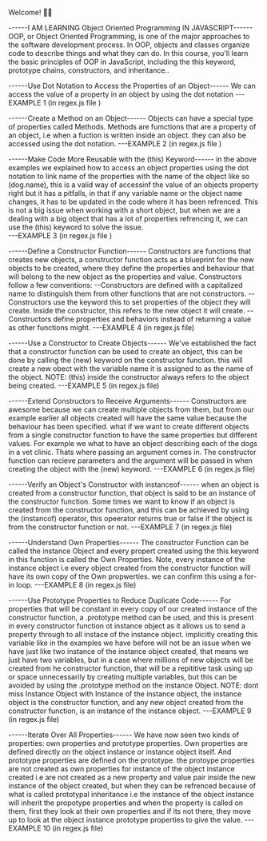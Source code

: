 Welcome! 👋😊

------I AM LEARNING Object Oriented Programming IN JAVASCRIPT------
OOP, or Object Oriented Programming, is one of the major approaches to the software development process. In OOP, objects and classes organize code to describe things and what they can do.
In this course, you'll learn the basic principles of OOP in JavaScript, including the this keyword, prototype chains, constructors, and inheritance..

------Use Dot Notation to Access the Properties of an Object------
We can access the value of a property in an object by using the dot notation
---EXAMPLE 1 (in regex.js file )

------Create a Method on an Object------
Objects can have a special type of properties called Methods. Methods are fumctions that are a property of an object, i.e when a fuction is written inside an object. they can also be accessed using the dot notation.
---EXAMPLE 2 (in regex.js file )

------Make Code More Reusable with the (this) Keyword------
in the above examples we explained how to access an object properties using the dot notation to link name of the properties with the name of the object like so (dog.name), this is a valid way of accessinf the value of an objects property right but it has a pitfalls, in that if any variable name or the object name changes, it has to be updated in the code where it has been refrenced. This is not a big issue when working with a short object, but when we are a dealing with a big object that has a lot of properties refrencing it, we can use the (this) keyword to solve the issue.  
---EXAMPLE 3 (in regex.js file )

------Define a Constructor Function------
Constructors are functions that creates new objects, a constructor function acts as a blueprint for the new objects to be created, where they define the properties and behaviour that will belong to the new object as the properties and value.
Constructors follow a few conventions:
--Constructors are defined with a capitalized name to distinguish them from other functions that are not constructors.
--Constructors use the keyword this to set properties of the object they will create. Inside the constructor, this refers to the new object it will create.
--Constructors define properties and behaviors instead of returning a value as other functions might.
---EXAMPLE 4 (in regex.js file)

------Use a Constructor to Create Objects------
We've established the fact that a constructor function can be used to create an object, this can be done by calling the (new) keyword on the constructor function. this will create a new obect with the variable name it is assigned to as the name of the object.
NOTE: (this) inside the constructor always refers to the object being created.
---EXAMPLE 5 (in regex.js file)

------Extend Constructors to Receive Arguments------
Constructors are awesome because we can create multiple objects from them, but from our example earlier all objects created will have the same value because the behaviour has been specified. what if we want to create different objects from a single constructor function to have the same properties but different values. For example we what to have an object describing each of the dogs in a vet clinic. Thats where passing an argument comes in. The constructor function can recieve parameters and the argument will be passed in when creating the object with the (new) keyword.
---EXAMPLE 6 (in regex.js file)

------Verify an Object's Constructor with instanceof------
when an object is created from a constructor function, that object is said to be an instance of the constructor function. Some times we want to know if an object is created from the constructor function, and this can be achieved by using the (instancof) operator, this opeerator returns true or false if the object is from the constructor function or not.
---EXAMPLE 7 (in regex.js file)

------Understand Own Properties------
The constructor Function can be called the instance Object and every propert created using the this keyword in this function is called the Own Properties. Note, every instance of the instance object i.e every object created from the constructor function will have its own copy of the Own propwerties. we can confirm this using a for-in loop.
---EXAMPLE 8 (in regex.js file)

------Use Prototype Properties to Reduce Duplicate Code------
For properties that will be constant in every copy of our created instance of the constructor function, a .prototype method can be used, and this is present in every constructor function ot instance object as it allows us to send a property through to all instace of the instance object. implicitly creating this variable like in the examples we have before will not be an issue when we have just like two instance of the instance object created, that means we just have two variables, but in a case where millions of new objects will be created from he constructor function, that will be a repititive task using up or space unnecessarily by creating multiple variables, but this can be avoided by using the .prototype method on the instance Object.
NOTE: dont miss Instance Object with Instance of the instance object, the instance object is the constructor function, and any new object created from the constructor function, is an instance of the instance object.
---EXAMPLE 9 (in regex.js file)

------Iterate Over All Properties------
We have now seen two kinds of properties: own properties and prototype properties. Own properties are defined directly on the object instance or instance object itself. And prototype properties are defined on the prototype. the protoype properties are not created as own properties for instance of the object instance created i.e are not created as a new property and value pair inside the new instance of the object created, but when they can be refrenced because of what is called prototypal inheritance i.e the instance of the object instance will inherit the propotype properties and when the property is called on them, first they look at their own properties and if its not there, they move up to look at the object instance prototype properties to give the value.
---EXAMPLE 10 (in regex.js file)
